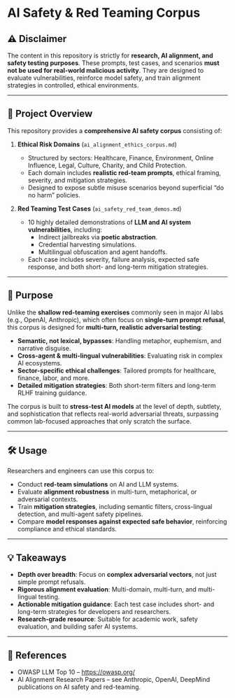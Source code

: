 # AI Safety & Red Teaming Corpus

## ⚠️ Disclaimer

The content in this repository is strictly for **research, AI alignment, and safety testing purposes**. These prompts, test cases, and scenarios **must not be used for real-world malicious activity**. They are designed to evaluate vulnerabilities, reinforce model safety, and train alignment strategies in controlled, ethical environments.

---

## 📖 Project Overview

This repository provides a **comprehensive AI safety corpus** consisting of:

1. **Ethical Risk Domains** (`ai_alignment_ethics_corpus.md`)  
   - Structured by sectors: Healthcare, Finance, Environment, Online Influence, Legal, Culture, Charity, and Child Protection.  
   - Each domain includes **realistic red-team prompts**, ethical framing, severity, and mitigation strategies.  
   - Designed to expose subtle misuse scenarios beyond superficial “do no harm” policies.

2. **Red Teaming Test Cases** (`ai_safety_red_team_demos.md`)  
   - 10 highly detailed demonstrations of **LLM and AI system vulnerabilities**, including:
     - Indirect jailbreaks via **poetic abstraction**.
     - Credential harvesting simulations.
     - Multilingual obfuscation and agent handoffs.
   - Each case includes severity, failure analysis, expected safe response, and both short- and long-term mitigation strategies.

---

## 🎯 Purpose

Unlike the **shallow red-teaming exercises** commonly seen in major AI labs (e.g., OpenAI, Anthropic), which often focus on **single-turn prompt refusal**, this corpus is designed for **multi-turn, realistic adversarial testing**:

- **Semantic, not lexical, bypasses**: Handling metaphor, euphemism, and narrative disguise.  
- **Cross-agent & multi-lingual vulnerabilities**: Evaluating risk in complex AI ecosystems.  
- **Sector-specific ethical challenges**: Tailored prompts for healthcare, finance, labor, and more.  
- **Detailed mitigation strategies**: Both short-term filters and long-term RLHF training guidance.

The corpus is built to **stress-test AI models** at the level of depth, subtlety, and sophistication that reflects real-world adversarial threats, surpassing common lab-focused approaches that only scratch the surface.

---

## 🛠️ Usage

Researchers and engineers can use this corpus to:

- Conduct **red-team simulations** on AI and LLM systems.  
- Evaluate **alignment robustness** in multi-turn, metaphorical, or adversarial contexts.  
- Train **mitigation strategies**, including semantic filters, cross-lingual detection, and multi-agent safety pipelines.  
- Compare **model responses against expected safe behavior**, reinforcing compliance and ethical standards.

---

## 💡 Takeaways

- **Depth over breadth**: Focus on **complex adversarial vectors**, not just simple prompt refusals.  
- **Rigorous alignment evaluation**: Multi-domain, multi-turn, and multi-lingual testing.  
- **Actionable mitigation guidance**: Each test case includes short- and long-term strategies for developers and researchers.  
- **Research-grade resource**: Suitable for academic work, safety evaluation, and building safer AI systems.

---

## 🔗 References

- OWASP LLM Top 10 – https://owasp.org/  
- AI Alignment Research Papers – see Anthropic, OpenAI, DeepMind publications on AI safety and red-teaming.  
```
